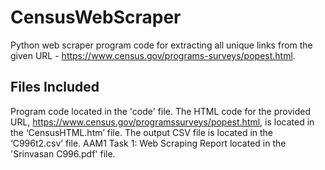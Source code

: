 # CensusWebScraper
Python web scraper program code for extracting all unique links from the given URL - https://www.census.gov/programs-surveys/popest.html.

## Files Included
Program code located in the 'code' file.
The HTML code for the provided URL, https://www.census.gov/programssurveys/popest.html, is located in the ‘CensusHTML.htm’ file.
The output CSV file is located in the ‘C996t2.csv’ file.
AAM1 Task 1: Web Scraping Report located in the 'Srinvasan C996.pdf' file.
